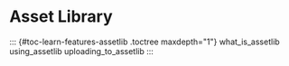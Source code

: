 Asset Library
=============

::: {#toc-learn-features-assetlib .toctree maxdepth="1"}
what\_is\_assetlib using\_assetlib uploading\_to\_assetlib
:::
